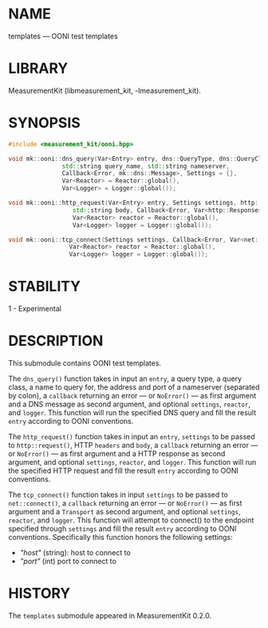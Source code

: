 # NAME
templates &mdash; OONI test templates

# LIBRARY
MeasurementKit (libmeasurement_kit, -lmeasurement_kit).

# SYNOPSIS
```C++
#include <measurement_kit/ooni.hpp>

void mk::ooni::dns_query(Var<Entry> entry, dns::QueryType, dns::QueryClass,
               std::string query_name, std::string nameserver,
               Callback<Error, mk::dns::Message>, Settings = {},
               Var<Reactor> = Reactor::global(),
               Var<Logger> = Logger::global());

void mk::ooni::http_request(Var<Entry> entry, Settings settings, http::Headers headers,
                  std::string body, Callback<Error, Var<http::Response>> cb,
                  Var<Reactor> reactor = Reactor::global(),
                  Var<Logger> logger = Logger::global());

void mk::ooni::tcp_connect(Settings settings, Callback<Error, Var<net::Transport>> cb,
                 Var<Reactor> reactor = Reactor::global(),
                 Var<Logger> logger = Logger::global());


```

# STABILITY

1 - Experimental

# DESCRIPTION

This submodule contains OONI test templates.

The `dns_query()` function takes in input an `entry`, a query type, a query class, a
name to query for, the address and port of a nameserver (separated by colon), a `callback`
returning an error &mdash; or `NoError()` &mdash; as first argument and a DNS message
as second argument, and optional `settings`, `reactor`, and `logger`. This function will
run the specified DNS query and fill the result `entry` according to OONI conventions.

The `http_request()` function takes in input an `entry`, `settings` to be passed to
`http::request()`, HTTP `headers` and `body`, a `callback`
returning an error &mdash; or `NoError()` &mdash; as first argument and a HTTP response
as second argument, and optional `settings`, `reactor`, and `logger`. This function
will run the specified HTTP request and fill the result `entry` according to OONI
conventions.

The `tcp_connect()` function takes in input `settings` to be passed to
`net::connect()`, a `callback`
returning an error &mdash; or `NoError()` &mdash; as first argument and a `Transport`
as second argument, and optional `settings`, `reactor`, and `logger`. This function
will attempt to connect() to the endpoint specified through `settings` and fill
the result `entry` according to OONI conventions. Specifically this function honors
the following settings:

- *"host"* (string): host to connect to
- *"port"* (int) port to connect to

# HISTORY

The `templates` submodule appeared in MeasurementKit 0.2.0.
